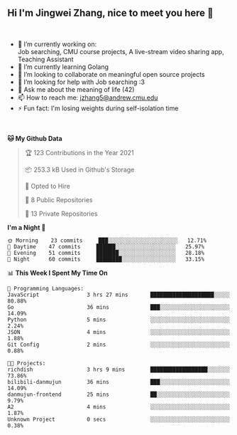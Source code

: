 Hi I'm Jingwei Zhang, nice to meet you here 👋
---
<br>


- 🔭 I’m currently working on: <br>
    Job searching, CMU course projects, A live-stream video sharing app, Teaching Assistant
- 🌱 I’m currently learning Golang
- 👯 I’m looking to collaborate on meaningful open source projects
- 🤔 I’m looking for help with Job searching :3
- 💬 Ask me about the meaning of life (42)
- 📫 How to reach me: jzhang5@andrew.cmu.edu
- ⚡ Fun fact: I'm losing weights during self-isolation time
<br>


<!--START_SECTION:waka-->
**🐱 My Github Data** 

> 🏆 123 Contributions in the Year 2021
 > 
> 📦 253.3 kB Used in Github's Storage 
 > 
> 💼 Opted to Hire
 > 
> 📜 8 Public Repositories 
 > 
> 🔑 13 Private Repositories  
 > 
**I'm a Night 🦉** 

```text
🌞 Morning    23 commits     ███░░░░░░░░░░░░░░░░░░░░░░   12.71% 
🌆 Daytime    47 commits     ██████░░░░░░░░░░░░░░░░░░░   25.97% 
🌃 Evening    51 commits     ███████░░░░░░░░░░░░░░░░░░   28.18% 
🌙 Night      60 commits     ████████░░░░░░░░░░░░░░░░░   33.15%

```


📊 **This Week I Spent My Time On** 

```text
💬 Programming Languages: 
JavaScript               3 hrs 27 mins       ████████████████████░░░░░   80.88% 
Go                       36 mins             ███░░░░░░░░░░░░░░░░░░░░░░   14.09% 
Python                   5 mins              ░░░░░░░░░░░░░░░░░░░░░░░░░   2.24% 
JSON                     4 mins              ░░░░░░░░░░░░░░░░░░░░░░░░░   1.88% 
Git Config               2 mins              ░░░░░░░░░░░░░░░░░░░░░░░░░   0.88%

🐱‍💻 Projects: 
richdish                 3 hrs 9 mins        ██████████████████░░░░░░░   73.86% 
bilibili-danmujun        36 mins             ███░░░░░░░░░░░░░░░░░░░░░░   14.09% 
danmujun-frontend        25 mins             ██░░░░░░░░░░░░░░░░░░░░░░░   9.79% 
A2                       4 mins              ░░░░░░░░░░░░░░░░░░░░░░░░░   1.87% 
Unknown Project          0 secs              ░░░░░░░░░░░░░░░░░░░░░░░░░   0.38%

```


<!--END_SECTION:waka-->
